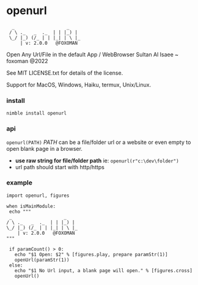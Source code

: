# openurl
```
  _                   _
 / \ ._   _  ._  | | |_) |
 \_/ |_) (/_ | | |_| | \ |_
     | v: 2.0.0   @FOXOMAN
```
 Open Any Url/File in the default App / WebBrowser
 Sultan Al Isaee ~ foxoman @2022
 
 See MIT LICENSE.txt for details of the license.

 Support for MacOS, Windows, Haiku, termux, Unix/Linux.

 ### install
 ```nimble install openurl```

### api

```openurl(PATH)```
*PATH* can be a file/folder url or a website or even empty to open blank page in a browser.

- **use raw string for file/folder path** ie: ```openurl(r"c:\dev\folder") ```
- url path should start with http/https

 ### example

 ```
 import openurl, figures

 when isMainModule:
  echo """
  _                   _
 / \ ._   _  ._  | | |_) |
 \_/ |_) (/_ | | |_| | \ |_
     | v: 2.0.0   @FOXOMAN
"""

  if paramCount() > 0:
    echo "$1 Open: $2" % [figures.play, prepare paramStr(1)]
    openUrl(paramStr(1))
  else:
    echo "$1 No Url input, a blank page will open." % [figures.cross]
    openUrl()

